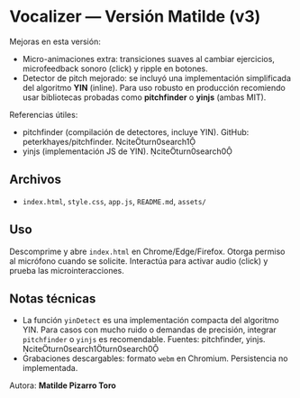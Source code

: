 # Vocalizer — Versión Matilde (v3)

Mejoras en esta versión:
- Micro-animaciones extra: transiciones suaves al cambiar ejercicios, microfeedback sonoro (click) y ripple en botones.
- Detector de pitch mejorado: se incluyó una implementación simplificada del algoritmo **YIN** (inline). Para uso robusto en producción recomiendo usar bibliotecas probadas como **pitchfinder** o **yinjs** (ambas MIT).

Referencias útiles:
- pitchfinder (compilación de detectores, incluye YIN). GitHub: peterkhayes/pitchfinder. citeturn0search1
- yinjs (implementación JS de YIN). citeturn0search0

## Archivos
- `index.html`, `style.css`, `app.js`, `README.md`, `assets/`

## Uso
Descomprime y abre `index.html` en Chrome/Edge/Firefox. Otorga permiso al micrófono cuando se solicite. Interactúa para activar audio (click) y prueba las microinteracciones.

## Notas técnicas
- La función `yinDetect` es una implementación compacta del algoritmo YIN. Para casos con mucho ruido o demandas de precisión, integrar `pitchfinder` o `yinjs` es recomendable. Fuentes: pitchfinder, yinjs. citeturn0search1turn0search0
- Grabaciones descargables: formato `webm` en Chromium. Persistencia no implementada.

Autora: **Matilde Pizarro Toro**
